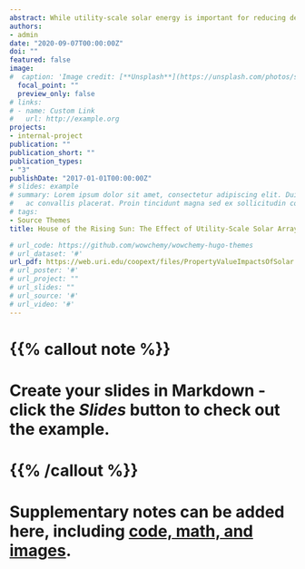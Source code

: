 ```yaml
---
abstract: While utility-scale solar energy is important for reducing dependence on fossil fuels, solar arrays use significant amounts of land (about 5 acres per MW of capacity) and may create local land use disamenities. This paper seeks to quantify the externalities from nearby solar arrays using the hedonic method. We study the states of Massachusetts and Rhode Island, which have high population densities and ambitious renewable energy goals. Using difference-in-differences, repeat sales identification strategies, results suggest that houses within 0.6 miles depreciate 1.5-3.6% following construction of a solar array. However, additional analysis reveals that this average effect is primarily driven by solar developments on farm and forest lands and in rural areas, which is intuitive given the composite impact of solar, loss of open space, and loss of rural character. For these states, the local disamenities are the same order of magnitude as the global benefits of abated carbon emissions, which helps explain local opposition to siting. 
authors:
- admin
date: "2020-09-07T00:00:00Z"
doi: ""
featured: false
image:
#  caption: 'Image credit: [**Unsplash**](https://unsplash.com/photos/s9CC2SKySJM)'
  focal_point: ""
  preview_only: false
# links:
# - name: Custom Link
#   url: http://example.org
projects:
- internal-project
publication: ""
publication_short: ""
publication_types:
- "3"
publishDate: "2017-01-01T00:00:00Z"
# slides: example
# summary: Lorem ipsum dolor sit amet, consectetur adipiscing elit. Duis posuere tellus
#   ac convallis placerat. Proin tincidunt magna sed ex sollicitudin condimentum.
# tags:
- Source Themes
title: House of the Rising Sun: The Effect of Utility-Scale Solar Arrays on Housing Prices

# url_code: https://github.com/wowchemy/wowchemy-hugo-themes
# url_dataset: '#'
url_pdf: https://web.uri.edu/coopext/files/PropertyValueImpactsOfSolar.pdf
# url_poster: '#'
# url_project: ""
# url_slides: ""
# url_source: '#'
# url_video: '#'
---
```


# {{% callout note %}}
# Create your slides in Markdown - click the *Slides* button to check out the example.
# {{% /callout %}}

# Supplementary notes can be added here, including [code, math, and images](https://wowchemy.com/docs/writing-markdown-latex/).
